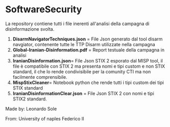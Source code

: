 # SoftwareSecurity
La repository contiene tutti i file inerenti all'analisi della campagna di disinformazione svolta.
1. **DisarmNavigatorTechniques.json** = File Json generato dal tool disarm navgiator, contenente tutte le TTP Disarm utilizzate nella campagna
2. **Global-Iranian-Disinformation.pdf** = Report testuale della campagna in analisi
3. **IranianDisinformation.json**= File Json STIX 2 esporato dal MISP tool, il file è compatibile con STIX 2 ma presenta nomi e tipi custom e non STIX standard, il che lo rende condivisibile per la comunity CTI ma non facilmente comprensibile.
4. **MispStixCleaner**= Notebook python che rende tutti i tipi custom dei tipi STIX standard
5. **IranianDisinformationClear.json** = File Json STIX 2 con nomi e tipi STIX2 standard.

Made by: Leonardo Sole 

From: University of naples Federico II
